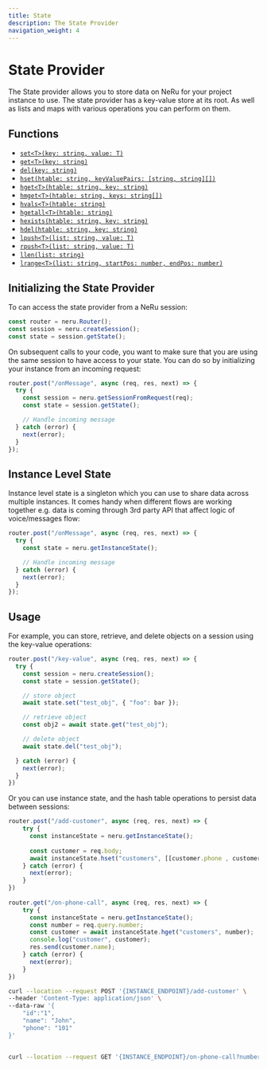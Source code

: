 ```yaml
---
title: State
description: The State Provider
navigation_weight: 4
---
```


# State Provider

The State provider allows you to store data on NeRu for your project instance to use. The state provider has a key-value store at its root. As well as lists and maps with various operations you can perform on them.

## Functions

* [`set<T>(key: string, value: T)`](/neru/code-snippets/state-provider/key-value-operations#set-a-value)
* [`get<T>(key: string)`](/neru/code-snippets/state-provider/key-value-operations#get-a-value)
* [`del(key: string)`](/neru/code-snippets/state-provider/key-value-operations#delete-a-value)
* [`hset(htable: string, keyValuePairs: [string, string][])`](/neru/code-snippets/state-provider/hash-table-operations#set-hash-table-values)
* [`hget<T>(htable: string, key: string)`](/neru/code-snippets/state-provider/hash-table-operations#get-a-hash-table-value)
* [`hmget<T>(htable: string, keys: string[])`](/neru/code-snippets/state-provider/hash-table-operations#getting-multiple-hash-table-values)
* [`hvals<T>(htable: string)`](/neru/code-snippets/state-provider/hash-table-operations#getting-all-hash-table-values)
* [`hgetall<T>(htable: string)`](/neru/code-snippets/state-provider/hash-table-operations#get-a-hash-table)
* [`hexists(htable: string, key: string)`](/neru/code-snippets/state-provider/hash-table-operations#check-a-hash-table-key-exists)
* [`hdel(htable: string, key: string)`](/neru/code-snippets/state-provider/hash-table-operations#delete-a-hash-table-value)
* [`lpush<T>(list: string, value: T)`](/neru/code-snippets/state-provider/list-operations#insert-elements-at-the-list-s-start)
* [`rpush<T>(list: string, value: T)`](/neru/code-snippets/state-provider/list-operations#insert-elements-at-the-list-s-end)
* [`llen(list: string)`](/neru/code-snippets/state-provider/list-operations#get-a-list-s-length)
* [`lrange<T>(list: string, startPos: number, endPos: number)`](/neru/code-snippets/state-provider/list-operations#get-a-list-elements-with-a-range)

## Initializing the State Provider

To can access the state provider from a NeRu session:

```javascript
const router = neru.Router();
const session = neru.createSession();
const state = session.getState();
```

On subsequent calls to your code, you want to make sure that you are using the same session to have access to your state. You can do so by initializing your instance from an incoming request: 

```javascript
router.post("/onMessage", async (req, res, next) => {
  try {
    const session = neru.getSessionFromRequest(req);
    const state = session.getState();

    // Handle incoming message
  } catch (error) {
    next(error);
  }
});
```

## Instance Level State

Instance level state is a singleton which you can use to share data across multiple instances. It comes handy when different flows are working together e.g. data is coming through 3rd party API that affect logic of voice/messages flow:


```javascript
router.post("/onMessage", async (req, res, next) => {
  try {
    const state = neru.getInstanceState();

    // Handle incoming message
  } catch (error) {
    next(error);
  }
});
```

## Usage

For example, you can store, retrieve, and delete objects on a session using the key-value operations:

```javascript
router.post("/key-value", async (req, res, next) => {
  try {
    const session = neru.createSession();
    const state = session.getState();

    // store object
    await state.set("test_obj", { "foo": bar });

    // retrieve object
    const obj2 = await state.get("test_obj");

    // delete object
    await state.del("test_obj");

  } catch (error) {
    next(error);
  }
})
```

Or you can use instance state, and the hash table operations to persist data between sessions:

```javascript
router.post("/add-customer", async (req, res, next) => {
	try {
	  const instanceState = neru.getInstanceState();
  
	  const customer = req.body;
	  await instanceState.hset("customers", [[customer.phone , customer]]);
	} catch (error) {
	  next(error);
	}
})
  
router.get("/on-phone-call", async (req, res, next) => {
	try {
	  const instanceState = neru.getInstanceState();
	  const number = req.query.number;
	  const customer = await instanceState.hget("customers", number);
	  console.log("customer", customer);
	  res.send(customer.name);
	} catch (error) {
	  next(error);
	}
})
```

```sh
curl --location --request POST '{INSTANCE_ENDPOINT}/add-customer' \
--header 'Content-Type: application/json' \
--data-raw '{
    "id":"1",
    "name": "John",
    "phone": "101"
}'


curl --location --request GET '{INSTANCE_ENDPOINT}/on-phone-call?number=101'
```